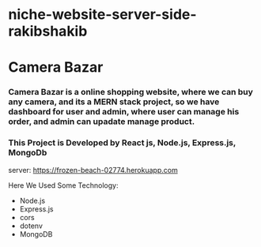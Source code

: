# niche-website-server-side-rakibshakib
# Camera Bazar
### Camera Bazar is a online shopping website, where we can buy any camera, and its a MERN stack project, so we have dashboard for user and admin, where user can manage his order, and admin can upadate manage product.

### This Project is Developed by React js, Node.js, Express.js, MongoDb

server: https://frozen-beach-02774.herokuapp.com 


Here We Used Some Technology: 

- Node.js
- Express.js
- cors
- dotenv
- MongoDB


